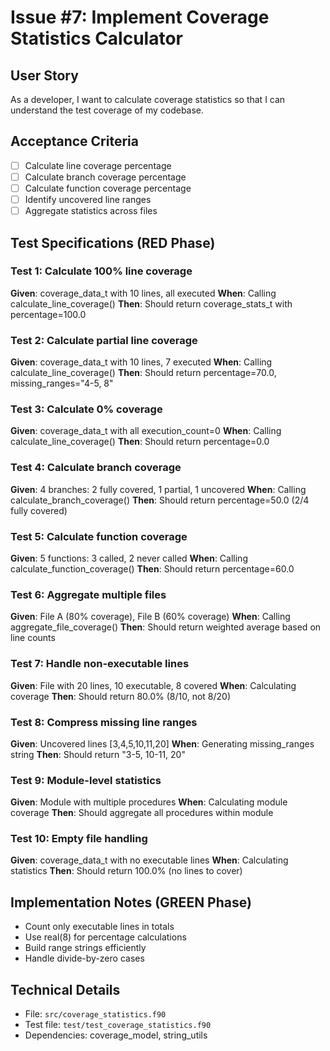 # Issue #7: Implement Coverage Statistics Calculator

## User Story
As a developer, I want to calculate coverage statistics so that I can understand the test coverage of my codebase.

## Acceptance Criteria
- [ ] Calculate line coverage percentage
- [ ] Calculate branch coverage percentage
- [ ] Calculate function coverage percentage
- [ ] Identify uncovered line ranges
- [ ] Aggregate statistics across files

## Test Specifications (RED Phase)

### Test 1: Calculate 100% line coverage
**Given**: coverage_data_t with 10 lines, all executed
**When**: Calling calculate_line_coverage()
**Then**: Should return coverage_stats_t with percentage=100.0

### Test 2: Calculate partial line coverage
**Given**: coverage_data_t with 10 lines, 7 executed
**When**: Calling calculate_line_coverage()
**Then**: Should return percentage=70.0, missing_ranges="4-5, 8"

### Test 3: Calculate 0% coverage
**Given**: coverage_data_t with all execution_count=0
**When**: Calling calculate_line_coverage()
**Then**: Should return percentage=0.0

### Test 4: Calculate branch coverage
**Given**: 4 branches: 2 fully covered, 1 partial, 1 uncovered
**When**: Calling calculate_branch_coverage()
**Then**: Should return percentage=50.0 (2/4 fully covered)

### Test 5: Calculate function coverage
**Given**: 5 functions: 3 called, 2 never called
**When**: Calling calculate_function_coverage()
**Then**: Should return percentage=60.0

### Test 6: Aggregate multiple files
**Given**: File A (80% coverage), File B (60% coverage)
**When**: Calling aggregate_file_coverage()
**Then**: Should return weighted average based on line counts

### Test 7: Handle non-executable lines
**Given**: File with 20 lines, 10 executable, 8 covered
**When**: Calculating coverage
**Then**: Should return 80.0% (8/10, not 8/20)

### Test 8: Compress missing line ranges
**Given**: Uncovered lines [3,4,5,10,11,20]
**When**: Generating missing_ranges string
**Then**: Should return "3-5, 10-11, 20"

### Test 9: Module-level statistics
**Given**: Module with multiple procedures
**When**: Calculating module coverage
**Then**: Should aggregate all procedures within module

### Test 10: Empty file handling
**Given**: coverage_data_t with no executable lines
**When**: Calculating statistics
**Then**: Should return 100.0% (no lines to cover)

## Implementation Notes (GREEN Phase)
- Count only executable lines in totals
- Use real(8) for percentage calculations
- Build range strings efficiently
- Handle divide-by-zero cases

## Technical Details
- File: `src/coverage_statistics.f90`
- Test file: `test/test_coverage_statistics.f90`
- Dependencies: coverage_model, string_utils